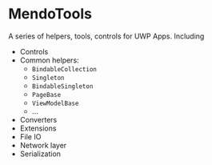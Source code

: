 # MendoTools

A series of helpers, tools, controls for UWP Apps. Including

- Controls
- Common helpers:
  - `BindableCollection`
  - `Singleton` 
  - `BindableSingleton`
  - `PageBase`
  - `ViewModelBase`
  - ...
- Converters
- Extensions
- File IO
- Network layer
- Serialization
